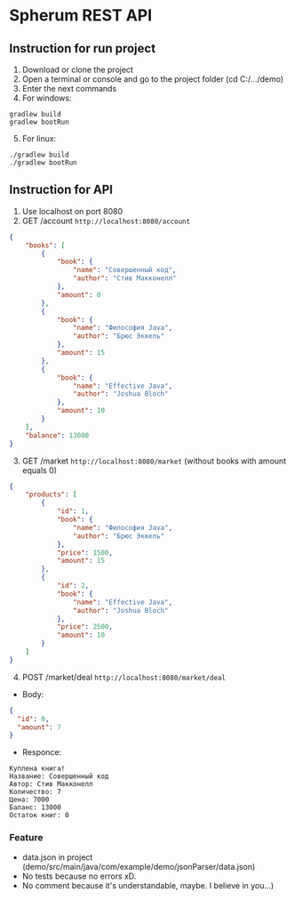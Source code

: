 # Spherum REST API
## Instruction for run project
1. Download or clone the project
2. Open a terminal or console and go to the project folder (cd C:/.../demo)
3. Enter the next commands
4. For windows: 
``` 
gradlew build
gradlew bootRun
```
5. For linux:
```
./gradlew build
./gradlew bootRun
```
## Instruction for API
1. Use localhost on port 8080 
2. GET /account ```http://localhost:8080/account```
```json
{
    "books": [
        {
            "book": {
                "name": "Совершенный код",
                "author": "Стив Макконелл"
            },
            "amount": 0
        },
        {
            "book": {
                "name": "Философия Java",
                "author": "Брюс Эккель"
            },
            "amount": 15
        },
        {
            "book": {
                "name": "Effective Java",
                "author": "Joshua Bloch"
            },
            "amount": 10
        }
    ],
    "balance": 13000
}
```
3. GET /market ```http://localhost:8080/market``` (without books with amount equals 0)
```json
{
    "products": [
        {
            "id": 1,
            "book": {
                "name": "Философия Java",
                "author": "Брюс Эккель"
            },
            "price": 1500,
            "amount": 15
        },
        {
            "id": 2,
            "book": {
                "name": "Effective Java",
                "author": "Joshua Bloch"
            },
            "price": 2500,
            "amount": 10
        }
    ]
}
```
4. POST /market/deal ```http://localhost:8080/market/deal```
- Body:
```json
{
  "id": 0, 
  "amount": 7
}
```
- Responce:
```
Куплена книга!
Название: Совершенный код
Автор: Стив Макконелл
Количество: 7
Цена: 7000
Баланс: 13000
Остаток книг: 0
```
### Feature
- data.json in project (demo/src/main/java/com/example/demo/jsonParser/data.json)
- No tests because no errors xD.
- No comment because it's understandable, maybe. I believe in you...)
